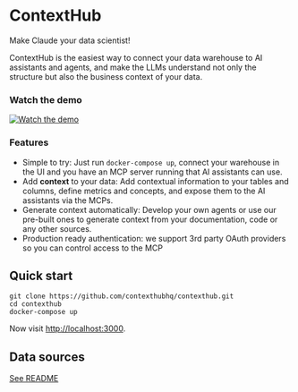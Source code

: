 # ContextHub

Make Claude your data scientist!

ContextHub is the easiest way to connect your data warehouse to AI assistants and agents, and make the LLMs understand not only the structure but also the business context of your data.

### Watch the demo

[![Watch the demo](https://img.youtube.com/vi/i7dXSsm6ULw/0.jpg)](https://www.youtube.com/watch?v=i7dXSsm6ULw)

### Features

- Simple to try: Just run `docker-compose up`, connect your warehouse in the UI and you have an MCP server running that AI assistants can use.
- Add **context** to your data: Add contextual information to your tables and columns, define metrics and concepts, and expose them to the AI assistants via the MCPs.
- Generate context automatically: Develop your own agents or use our pre-built ones to generate context from your documentation, code or any other sources.
- Production ready authentication: we support 3rd party OAuth providers so you can control access to the MCP

## Quick start

```
git clone https://github.com/contexthubhq/contexthub.git
cd contexthub
docker-compose up
```

Now visit [http://localhost:3000](http://localhost:3000).

## Data sources

[See README](packages/data-sources)
